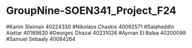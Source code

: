 # GroupNine-SOEN341_Project_F24
#Karim Sleiman 40224330
#Nikolaos Chaskis 40092571
#Salaheddin Alattar 40189830
#Georges Ghazal 40231026
#Ayman El Balaa 40200099
#Samuel Sebaaly 40084264
